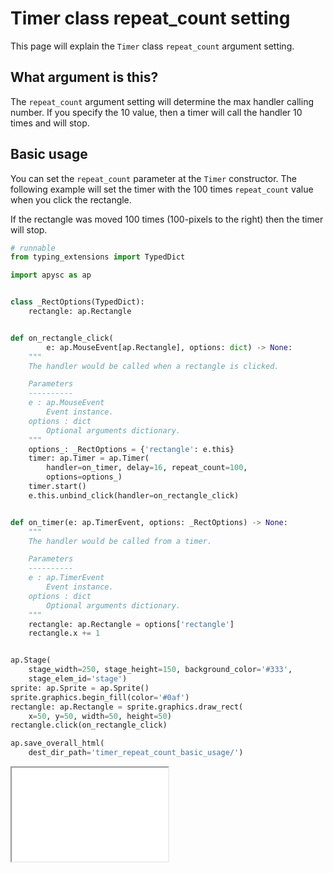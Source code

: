 # Timer class repeat_count setting

This page will explain the `Timer` class `repeat_count` argument setting.

## What argument is this?

The `repeat_count` argument setting will determine the max handler calling number. If you specify the 10 value, then a timer will call the handler 10 times and will stop.

## Basic usage

You can set the `repeat_count` parameter at the `Timer` constructor. The following example will set the timer with the 100 times `repeat_count` value when you click the rectangle.

If the rectangle was moved 100 times (100-pixels to the right) then the timer will stop.

```py
# runnable
from typing_extensions import TypedDict

import apysc as ap


class _RectOptions(TypedDict):
    rectangle: ap.Rectangle


def on_rectangle_click(
        e: ap.MouseEvent[ap.Rectangle], options: dict) -> None:
    """
    The handler would be called when a rectangle is clicked.

    Parameters
    ----------
    e : ap.MouseEvent
        Event instance.
    options : dict
        Optional arguments dictionary.
    """
    options_: _RectOptions = {'rectangle': e.this}
    timer: ap.Timer = ap.Timer(
        handler=on_timer, delay=16, repeat_count=100,
        options=options_)
    timer.start()
    e.this.unbind_click(handler=on_rectangle_click)


def on_timer(e: ap.TimerEvent, options: _RectOptions) -> None:
    """
    The handler would be called from a timer.

    Parameters
    ----------
    e : ap.TimerEvent
        Event instance.
    options : dict
        Optional arguments dictionary.
    """
    rectangle: ap.Rectangle = options['rectangle']
    rectangle.x += 1


ap.Stage(
    stage_width=250, stage_height=150, background_color='#333',
    stage_elem_id='stage')
sprite: ap.Sprite = ap.Sprite()
sprite.graphics.begin_fill(color='#0af')
rectangle: ap.Rectangle = sprite.graphics.draw_rect(
    x=50, y=50, width=50, height=50)
rectangle.click(on_rectangle_click)

ap.save_overall_html(
    dest_dir_path='timer_repeat_count_basic_usage/')
```

<iframe src="static/timer_repeat_count_basic_usage/index.html" width="250" height="150"></iframe>
